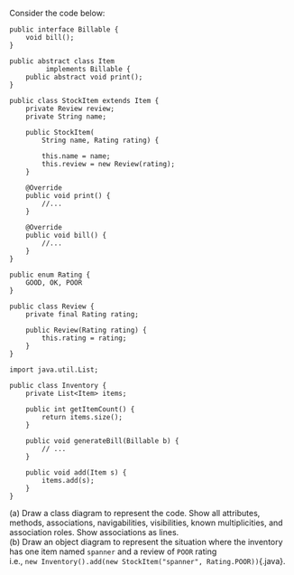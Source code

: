 <panel header="{{ icon_Q }} Draw a Class Diagram for the code (`StockItem`, `Inventory`, `Review`, etc.)">

Consider the code below:

<div class="row">
  <div class="col-sm-6">

```java{.no-line-numbers}
public interface Billable {
    void bill();
}
```
```java{.no-line-numbers}
public abstract class Item
         implements Billable {
    public abstract void print();
}
```
```java{.no-line-numbers}
public class StockItem extends Item {
    private Review review;
    private String name;

    public StockItem(
        String name, Rating rating) {

        this.name = name;
        this.review = new Review(rating);
    }

    @Override
    public void print() {
        //...
    }

    @Override
    public void bill() {
        //...
    }
}
```
  </div>
  <div class="col-sm-6">

```java{.no-line-numbers}
public enum Rating {
    GOOD, OK, POOR
}
```
```java{.no-line-numbers}
public class Review {
    private final Rating rating;

    public Review(Rating rating) {
        this.rating = rating;
    }
}
```
```java{.no-line-numbers}
import java.util.List;

public class Inventory {
    private List<Item> items;

    public int getItemCount() {
        return items.size();
    }

    public void generateBill(Billable b) {
        // ...
    }

    public void add(Item s) {
        items.add(s);
    }
}
```
  </div>
</div>

(a) Draw a class diagram to represent the code. Show all attributes, methods, associations, navigabilities, visibilities, known multiplicities, and association roles. Show associations as lines.<br>
(b) Draw an object diagram to represent the situation where the inventory has one item named `spanner` and a review of `POOR` rating<br>
  i.e., `new Inventory().add(new StockItem("spanner", Rating.POOR))`{.java}.

</panel>

